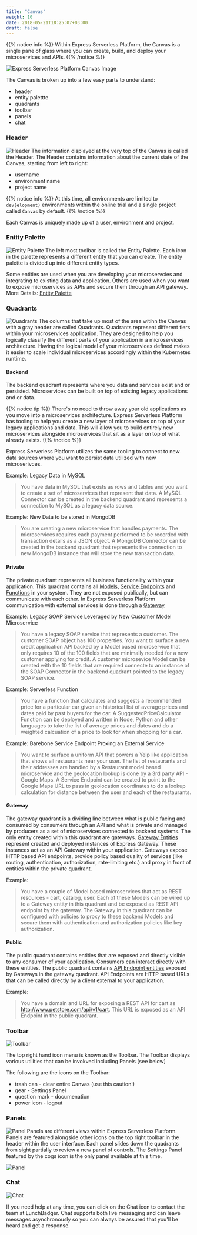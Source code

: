 ```yaml
---
title: "Canvas"
weight: 10
date: 2018-05-21T18:25:07+03:00
draft: false
---
```


{{% notice info %}}
Within Express Serverless Platform, the Canvas is a single pane of glass where you can create, build, and deploy your microservices and APIs.
{{% /notice %}}


![Express Serverless Platform Canvas Image](/images/full_canvas.png)

The Canvas is broken up into a few easy parts to understand:

* header
* entity palettte
* quadrants
* toolbar
* panels
* chat

### Header

![Header](/images/header.png)
The information displayed at the very top of the Canvas is called the Header.  The Header contains information about the current state of the Canvas, starting from left to right:

* username
* environment name
* project name

{{% notice info %}}
At this time, all environments are limited to `dev(elopment)` environments within the online trial and a single project called `Canvas` by default.
{{% /notice %}}

Each Canvas is uniquely made up of a user, environment and project.

### Entity Palette

![Entity Palette](/images/entity_palette.png)
The left most toolbar is called the Entity Palette.  Each icon in the palette represents a different entity that you can create.  The entity palette is divided up into different entity types.

Some entities are used when you are developing your microservcies and integrating to existing data and application. Others are used when you want to expose microservices as APIs and secure them through an API gateway.
More Details:  [Entity Palette](/basics/entity-palette)

### Quadrants

![Quadrants](/images/quadrants.png)
The columns that take up most of the area witihn the Canvas with a gray header are called Quadrants. Quadrants represent different tiers within your microservices application. They are designed to help you logically classify the different parts of your application in a microservices architecture. Having the logical model of your microservices defined makes it easier to scale individual microservices accordingly within the Kubernetes runtime.

#### Backend
The backend quadrant represents where you data and services exist and or persisted.  Microservices can be built on top of existing legacy applications and or data.

{{% notice tip %}}
There's no need to throw away your old applications as you move into a microservices architecture. Express Serverless Platform has tooling to help you create a new layer of microservices on top of your legacy applications and data. This will allow you to build entirely new microservices alongside microservices that sit as a layer on top of what already exists.
{{% /notice %}}

Express Serverless Platform utilizes the same tooling to connect to new data sources where you want to persist data utilized with new microserivces.

Example: Legacy Data in MySQL

> You have data in MySQL that exists as rows and tables and you want to create a set of microservices that represent that data. A MySQL Connector can be created in the backend quadrant and represents a connection to MySQL as a legacy data source.

Example: New Data to be stored in MongoDB

> You are creating a new microservice that handles payments.  The microservices requires each payment performed to be recorded with transaction details as a JSON object. A MongoDB Connector can be created in the backend quadrant that represents the connection to new MongoDB instance that will store the new transaction data.

#### Private
The private quadrant represents all business functionality within your application.  This quadrant contains all [Models](/basics/entity-palette/models), [Service Endpoints](/basics/entity-palette/service-endpoints) and [Functions](/basics/entity-palette/functions) in your system. They are not exposed publically, but can communicate with each other. In Express Serverless Platform communication with external services is done through a [Gateway](/basics/entity-palette/gateways)

Example: Legacy SOAP Service Leveraged by New Customer Model Microservice

> You have a legacy SOAP service that represents a customer.  The customer SOAP object has 100 properties. You want to surface a new credit application API backed by a Model based microservice that only requires 10 of the 100 fields that are minimally needed for a new customer applying for credit.  A customer microsevice Model can be created with the 10 fields that are required connecte to an instance of the SOAP Connector in the backend quadrant pointed to the legacy SOAP service.

Example: Serverless Function

> You have a function that calculates and suggests a recommended price for a particular car given an historical list of average prices and dates paid by past buyers for the car. A SuggestedPriceCalculator Function can be deployed and written in Node, Python and other languages to take the list of average prices and dates and do a weighted calcuation of a price to look for when shopping for a car.

Example: Barebone Service Endpoint Proxing an External Service

> You want to surface a uniform API that powers a Yelp like application that shows all restaurants near your user.  The list of restaurants and their addresses are handled by a Restaurant model based microservice and the geolocation lookup is done by a 3rd party API - Google Maps.  A Service Endpoint can be created to point to the Google Maps URL to pass in geolocation coordinates to do a lookup calculation for distance between the user and each of the restaurants.

#### Gateway
The gateway quadrant is a dividing line between what is public facing and consumed by consumers through an API and what is private and managed by producers as a set of microservices connected to backend systems. The only entity created within this quadrant are gateways. [Gateway Entities](/basics/entity-palette/gateways) represent created and deployed instances of Express Gateway. These instances act as an API Gateway within your application. Gateways expose HTTP based API endpoints, provide policy based quality of services (like routing, authentication, authorization, rate-limiting etc.) and proxy in front of entities within the private quadrant.

Example:

> You have a couple of Model based microservices that act as REST resources - cart, catalog, user. Each of these Models can be wired up to a Gateway entity in this quadrant and be exposed as REST API endpoint by the gateway. The Gateway in this quadrant can be configured with policies to proxy to these backend Models and secure them with authentication and authorization policies like key authorization.

#### Public
The public quadrant contains entities that are exposed and directly visible to any consumer of your application. Consumers can interact directly with these entities. The public quadrant contains [API Endpoint entities](/basics/entity-palette/api-endpoints) exposed by Gateways in the gateway quadrant. API Endpoints are HTTP based URLs that can be called directly by a client external to your application.

Example:

> You have a domain and URL for exposing a REST API for cart as http://www.petstore.com/api/v1/cart.  This URL is exposed as an API Endpoint in the public quadrant.

### Toolbar
![Toolbar](/images/toolbar.png)

The top right hand icon menu is known as the Toolbar.   The Toolbar displays various utilities that can be invokved including Panels (see below)

The following are the icons on the Toolbar:

* trash can - clear entire Canvas (use this caution!)
* gear - Settings Panel
* question mark - documenation
* power icon - logout

### Panels
![Panel](/images/panels.png)
Panels are different views within Express Serverless Platform. Panels are featured alongside other icons on the top right toolbar in the header within the user interface.  Each panel slides down the quadrants from sight partially to review a new panel of controls.  The Settings Panel featured by the cogs icon is the only panel available at this time.

![Panel](/images/panels.png)

### Chat
![Chat](/images/chat.png)

If you need help at any time, you can click on the Chat icon to contact the team at LunchBadger. Chat supports both live messaging and can leave messages asynchronously so you can always be assured that you'll be heard and get a response.
